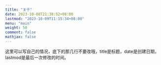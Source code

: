 ```yaml
---
title: "关于"
date: 2023-10-08T21:38:52+08:00
lastmod: "2023-10-09T11:15:34+08:00"
menu: "main"
weight: 50
comment: false
mathjax: false
---
```


这里可以写自己的情况，底下的那几行不要改哦，title是标题，date是创建日期，lastmod是最后一次修改的时间。
